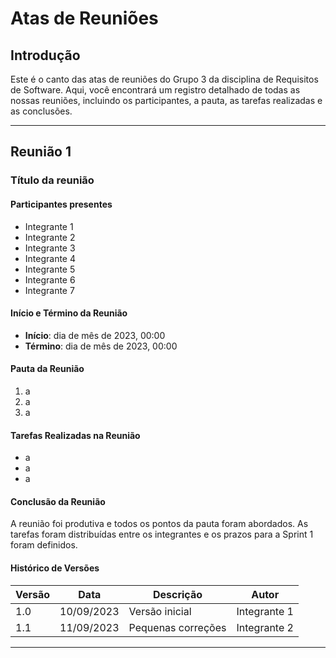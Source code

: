 # Atas de Reuniões

## Introdução

Este é o canto das atas de reuniões do Grupo 3 da disciplina de Requisitos de Software. Aqui, você encontrará um registro detalhado de todas as nossas reuniões, incluindo os participantes, a pauta, as tarefas realizadas e as conclusões.

---

## Reunião 1

### Título da reunião

#### Participantes presentes

- Integrante 1
- Integrante 2
- Integrante 3
- Integrante 4
- Integrante 5
- Integrante 6
- Integrante 7

#### Início e Término da Reunião

- **Início**: dia de mês de 2023, 00:00
- **Término**: dia de mês de 2023, 00:00

#### Pauta da Reunião

1. a
2. a
3. a   

#### Tarefas Realizadas na Reunião

- a 
- a
- a

#### Conclusão da Reunião

A reunião foi produtiva e todos os pontos da pauta foram abordados. As tarefas foram distribuídas entre os integrantes e os prazos para a Sprint 1 foram definidos.

#### Histórico de Versões

| Versão | Data       | Descrição            | Autor          |
|--------|------------|----------------------|----------------|
| 1.0    | 10/09/2023 | Versão inicial       | Integrante 1   |
| 1.1    | 11/09/2023 | Pequenas correções   | Integrante 2   |

---


